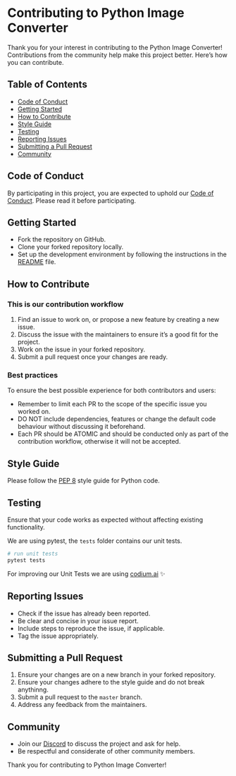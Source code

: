 # Contributing to Python Image Converter

Thank you for your interest in contributing to the Python Image Converter! Contributions from the community help make this project better. Here’s how you can contribute.

## Table of Contents

- [Code of Conduct](#code-of-conduct)
- [Getting Started](#getting-started)
- [How to Contribute](#how-to-contribute)
- [Style Guide](#style-guide)
- [Testing](#testing)
- [Reporting Issues](#reporting-issues)
- [Submitting a Pull Request](#submitting-a-pull-request)
- [Community](#community)

## Code of Conduct

By participating in this project, you are expected to uphold our [Code of Conduct](CODE_OF_CONDUCT.md). Please read it before participating.

## Getting Started

- Fork the repository on GitHub.
- Clone your forked repository locally.
- Set up the development environment by following the instructions in the [README](README.md) file.

## How to Contribute

### This is our contribution workflow

1. Find an issue to work on, or propose a new feature by creating a new issue.
2. Discuss the issue with the maintainers to ensure it’s a good fit for the project.
3. Work on the issue in your forked repository.
4. Submit a pull request once your changes are ready.

### Best practices
To ensure the best possible experience for both contributors and users:
- Remember to limit each PR to the scope of the specific issue you worked on.
- DO NOT include dependencies, features or change the default code behaviour without discussing it beforehand.
- Each PR should be ATOMIC and should be conducted only as part of the contribution workflow, otherwise it will not be accepted.



## Style Guide

Please follow the [PEP 8](https://www.python.org/dev/peps/pep-0008/) style guide for Python code.

## Testing

Ensure that your code works as expected without affecting existing functionality.

We are using pytest, the `tests` folder contains our unit tests.

```bash
# run unit tests
pytest tests
```

For improving our Unit Tests we are using [codium.ai](https://www.codium.ai/) ✨

## Reporting Issues

- Check if the issue has already been reported.
- Be clear and concise in your issue report.
- Include steps to reproduce the issue, if applicable.
- Tag the issue appropriately.

## Submitting a Pull Request

1. Ensure your changes are on a new branch in your forked repository.
2. Ensure your changes adhere to the style guide and do not break anythinng.
3. Submit a pull request to the `master` branch.
4. Address any feedback from the maintainers.

## Community

- Join our [Discord](https://discord.gg/eG3ZbrAmuG) to discuss the project and ask for help.
- Be respectful and considerate of other community members.

Thank you for contributing to Python Image Converter!

